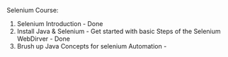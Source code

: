 Selenium Course: 

1. Selenium Introduction - Done
2. Install Java & Selenium - Get started with basic Steps of the Selenium WebDirver - Done
3. Brush up Java Concepts for selenium Automation - 
